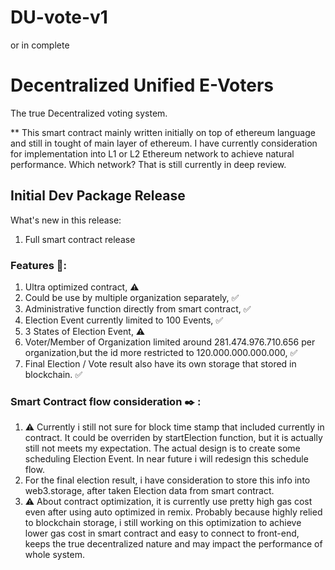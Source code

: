 # DU-vote-v1
or in complete
# Decentralized Unified E-Voters
The true Decentralized voting system.

** This smart contract mainly written initially on top of ethereum language and still in tought of main layer of ethereum.
I have currently consideration for implementation into L1 or L2 Ethereum network to achieve natural performance. Which network?
That is still currently in deep review.



## Initial Dev Package Release 
What's new in this release:

1. Full smart contract release

### Features 📢:

1. Ultra optimized contract, ⚠️
2. Could be use by multiple organization separately, ✅
3. Administrative function directly from smart contract, ✅
4. Election Event currently limited to 100 Events, ✅
5. 3 States of Election Event, ⚠️
6. Voter/Member of Organization limited around 281.474.976.710.656  per organization,but the id more restricted to 120.000.000.000.000, ✅
7. Final Election / Vote result also have its own storage that stored in blockchain. ✅

### Smart Contract flow consideration ✒️ :

1. ⚠️ Currently i still not sure for block time stamp that included currently in contract.
It could be overriden by startElection function, but it is actually still not meets my expectation.
The actual design is to create some scheduling Election Event. In near future i will redesign this schedule flow.
2. For the final election result, i have consideration to store this info into web3.storage, after taken Election data from smart contract.
3. ⚠️ About contract optimization, it is currently use pretty high gas cost even after using auto optimized in remix. Probably because highly relied to blockchain storage, i still working on this optimization to achieve lower gas cost in smart contract and easy to connect to front-end, keeps the true decentralized nature and may impact the performance of whole system.

